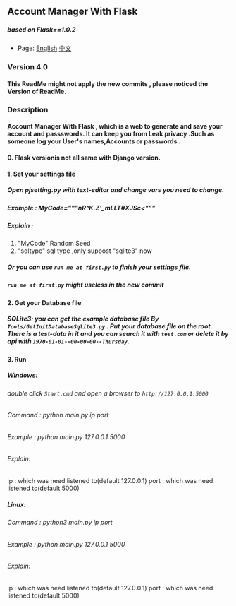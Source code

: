 ## Account Manager With Flask
##### based on Flask==1.0.2

* Page: <a href="ReadMe.md">English</a> <a href="ReadMeZh.md">中文</a>

### Version 4.0

#### This ReadMe might not apply the new commits , please noticed the Version of ReadMe.
### Description
#### Account Manager With Flask , which is a web to generate and save your account and passswords. It can keep you from Leak privacy .Such as someone log your User's names,Accounts or passwords .

#### 0. Flask versionis not all same with Django version.

#### 1. Set your settings file
##### Open pjsetting.py with text-editor and change vars you need to change.
##### Example : MyCode="""nR^K.Z'_mLLT#XJSc<""" 
##### Explain : 
1. "MyCode" Random Seed
2. "sqltype" sql type ,only suppost "sqlite3" now
##### Or you can use `run me at first.py` to finish your settings file.
##### `run me at first.py` might useless in the new commit

#### 2. Get your Database file
##### SQLite3: you can get the example database file By `Tools/GetInitDatabaseSqlite3.py` . Put your database file on the root. There is a test-data in it and you can search it with `test.com` or delete it by api with `1970-01-01--00-00-00--Thursday`.

#### 3. Run
##### Windows:
###### double click `Start.cmd` and open a browser to `http://127.0.0.1:5000`
###### Command : python main.py ip port
###### Example : python main.py 127.0.0.1 5000
###### Explain:
ip : which was need listened to(default 127.0.0.1)
port : which was need listened to(default 5000)
##### Linux:
###### Command : python3 main.py ip port
###### Example : python main.py 127.0.0.1 5000
###### Explain:
ip : which was need listened to(default 127.0.0.1)
port : which was need listened to(default 5000)